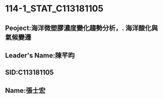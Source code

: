 # 114-1_STAT_C113181105
## Peoject:海洋微塑膠濃度變化趨勢分析，. 海洋酸化與氣候變遷
## Leader's Name:陳芊昀
## SID:C113181105
## Name:張士宏
